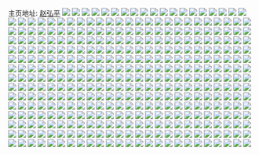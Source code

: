 主页地址: [赵弘平](https://weibo.com/u/2740790720) 
![](https://wx4.sinaimg.cn/mw2000/a35d25c0ly1h9obd17bhaj216o1kwhdt.jpg) 
![](https://wx4.sinaimg.cn/mw2000/a35d25c0ly1h9obczgyggj215p1jm1kx.jpg) 
![](https://wx4.sinaimg.cn/mw2000/a35d25c0ly1h9obd2wvt9j227k2y3x6q.jpg) 
![](https://wx4.sinaimg.cn/mw2000/a35d25c0ly1h9obd3kbcwj212b1f3b1h.jpg) 
![](https://wx4.sinaimg.cn/mw2000/a35d25c0ly1h9iz6bh16dj226u309qv6.jpg) 
![](https://wx4.sinaimg.cn/mw2000/a35d25c0ly1h9iz6djippj22c0340qv7.jpg) 
![](https://wx4.sinaimg.cn/mw2000/a35d25c0ly1h9iz6fblahj22c03401kz.jpg) 
![](https://wx4.sinaimg.cn/mw2000/a35d25c0ly1h9iz6gwf39j22dc35se83.jpg) 
![](https://wx4.sinaimg.cn/mw2000/a35d25c0ly1h9iz6hosgvj226b2weu0x.jpg) 
![](https://wx4.sinaimg.cn/mw2000/a35d25c0ly1h9iz6rvarnj21ht1zshc5.jpg) 
![](https://wx4.sinaimg.cn/mw2000/a35d25c0ly1h8kwayjdbgj21iz21bttk.jpg) 
![](https://wx4.sinaimg.cn/mw2000/a35d25c0ly1h8kwav3hlbj21o0280qv5.jpg) 
![](https://wx4.sinaimg.cn/mw2000/a35d25c0ly1h8im1fuwfoj21f11w17wh.jpg) 
![](https://wx4.sinaimg.cn/mw2000/a35d25c0ly1h8im1h5x66j21o0280qv5.jpg) 
![](https://wx4.sinaimg.cn/mw2000/a35d25c0ly1h8im1f2hdlj21o0280npd.jpg) 
![](https://wx4.sinaimg.cn/mw2000/a35d25c0ly1h8hhg4ghhtj22801nykjl.jpg) 
![](https://wx4.sinaimg.cn/mw2000/a35d25c0ly1h8hhg3s4pfj22801o07wh.jpg) 
![](https://wx4.sinaimg.cn/mw2000/a35d25c0ly1h7ov5q8xn3j213y1hc7lh.jpg) 
![](https://wx4.sinaimg.cn/mw2000/a35d25c0ly1h7ov5ql5fhj213y1hcng9.jpg) 
![](https://wx4.sinaimg.cn/mw2000/a35d25c0ly1h7ov5pynynj213y1hcqk9.jpg) 
![](https://wx4.sinaimg.cn/mw2000/a35d25c0ly1h7ov5r2pcpj21n726x7wh.jpg) 
![](https://wx4.sinaimg.cn/mw2000/a35d25c0ly1h6zhd5kmt9j224936cdjq.jpg) 
![](https://wx4.sinaimg.cn/mw2000/a35d25c0ly1h6zhd7t2mtj224936cnpd.jpg) 
![](https://wx4.sinaimg.cn/mw2000/a35d25c0ly1h6zhd6fzp1j224936cgql.jpg) 
![](https://wx4.sinaimg.cn/mw2000/a35d25c0ly1h6zhd8w7lvj224936c1ky.jpg) 
![](https://wx4.sinaimg.cn/mw2000/a35d25c0ly1h5uok7p2m5j229b30fb29.jpg) 
![](https://wx4.sinaimg.cn/mw2000/a35d25c0ly1h5uok7383tj21pn2a77wh.jpg) 
![](https://wx4.sinaimg.cn/mw2000/a35d25c0ly1h5uok927wfj21rg2cm4nd.jpg) 
![](https://wx4.sinaimg.cn/mw2000/a35d25c0ly1h5uokau7byj222m340hdv.jpg) 
![](https://wx4.sinaimg.cn/mw2000/a35d25c0ly1h5uol1uxraj22c03401l1.jpg) 
![](https://wx4.sinaimg.cn/mw2000/a35d25c0ly1h5uol32pq8j225n2vj4qr.jpg) 
![](https://wx4.sinaimg.cn/mw2000/a35d25c0ly1h5uokxd32ij2290300hdt.jpg) 
![](https://wx4.sinaimg.cn/mw2000/a35d25c0ly1h5qgxybpr8j20u0142wjr.jpg) 
![](https://wx4.sinaimg.cn/mw2000/a35d25c0ly1h3qowzx08oj21xr2wle82.jpg) 
![](https://wx4.sinaimg.cn/mw2000/a35d25c0ly1h3qox0wk43j234022okjn.jpg) 
![](https://wx4.sinaimg.cn/mw2000/a35d25c0ly1gy7rq8v4uej21o0280kjl.jpg) 
![](https://wx4.sinaimg.cn/mw2000/a35d25c0ly1gy7riekwu0j21o0280npd.jpg) 
![](https://wx4.sinaimg.cn/mw2000/a35d25c0ly1gy7rifnyn4j21o0280kjl.jpg) 
![](https://wx4.sinaimg.cn/mw2000/a35d25c0ly1gy7ri9r081j20lt0ltwgi.jpg) 
![](https://wx4.sinaimg.cn/mw2000/a35d25c0ly1gy7rq86j2zj21o0280hdt.jpg) 
![](https://wx4.sinaimg.cn/mw2000/a35d25c0ly1gy7rigg652j21nu27se82.jpg) 
![](https://wx4.sinaimg.cn/mw2000/a35d25c0ly1gy7rikmci3j20ku0rs450.jpg) 
![](https://wx4.sinaimg.cn/mw2000/a35d25c0ly1gy7rii583tj21o0280qv5.jpg) 
![](https://wx4.sinaimg.cn/mw2000/a35d25c0ly1gy7ris2735j21o0280x6p.jpg) 
![](https://wx4.sinaimg.cn/mw2000/a35d25c0ly1gy7rikuybwj20u0140do2.jpg) 
![](https://wx4.sinaimg.cn/mw2000/a35d25c0ly1gy7rlwn37ij20ku0rsag8.jpg) 
![](https://wx4.sinaimg.cn/mw2000/a35d25c0ly1gy4dp34v9aj20wi16p18n.jpg) 
![](https://wx4.sinaimg.cn/mw2000/a35d25c0ly1gy4dp1wmszj22801o0x6p.jpg) 
![](https://wx4.sinaimg.cn/mw2000/a35d25c0ly1gy0r88e5t3j21o0280hdt.jpg) 
![](https://wx4.sinaimg.cn/mw2000/a35d25c0ly1gy0r87218vj21jb21rb29.jpg) 
![](https://wx4.sinaimg.cn/mw2000/a35d25c0ly1gy0r87u1koj21o0280kjl.jpg) 
![](https://wx4.sinaimg.cn/mw2000/a35d25c0ly1gy0rdb5qkyj21mb17rh4l.jpg) 
![](https://wx4.sinaimg.cn/mw2000/a35d25c0ly1gy0r86hnt1j21o0280npe.jpg) 
![](https://wx4.sinaimg.cn/mw2000/a35d25c0ly1gy0rdaom1yj21mi25zb2a.jpg) 
![](https://wx4.sinaimg.cn/mw2000/a35d25c0ly1gw9ayqg79pj22c0341qv5.jpg) 
![](https://wx4.sinaimg.cn/mw2000/a35d25c0ly1gw9ayqzm16j21kw23u1de.jpg) 
![](https://wx4.sinaimg.cn/mw2000/a35d25c0ly1gw9ays2sc8j21sg2dy4qp.jpg) 
![](https://wx4.sinaimg.cn/mw2000/a35d25c0ly1gw9ayuq7rej225h2vbe81.jpg) 
![](https://wx4.sinaimg.cn/mw2000/a35d25c0ly1gw9aysvu8cj221u2qfe81.jpg) 
![](https://wx4.sinaimg.cn/mw2000/a35d25c0ly1gw9az0b5j9j225o2vkhdt.jpg) 
![](https://wx4.sinaimg.cn/mw2000/a35d25c0ly1gw9ayvw2y9j222l2rghdt.jpg) 
![](https://wx4.sinaimg.cn/mw2000/a35d25c0ly1gw9ayxqgr2j22c0340u0y.jpg) 
![](https://wx4.sinaimg.cn/mw2000/a35d25c0ly1gw4zmc3nuxj21o0280e81.jpg) 
![](https://wx4.sinaimg.cn/mw2000/a35d25c0ly1gw4zmdoopij21o0280npd.jpg) 
![](https://wx4.sinaimg.cn/mw2000/a35d25c0ly1gw4zme63f6j21o0280kjl.jpg) 
![](https://wx4.sinaimg.cn/mw2000/a35d25c0ly1gw4zmcuhduj21o0280hdt.jpg) 
![](https://wx4.sinaimg.cn/mw2000/002Zu4RWly1gvnbomak2wj60wi1yc4bw02.jpg) 
![](https://wx4.sinaimg.cn/mw2000/002Zu4RWly1gvnboo06r9j60wi1ycam002.jpg) 
![](https://wx4.sinaimg.cn/mw2000/002Zu4RWly1gvnbooqap9j61c31s3avv02.jpg) 
![](https://wx4.sinaimg.cn/mw2000/a35d25c0ly1gvnbqc3hd3j21bq1r8b29.jpg) 
![](https://wx4.sinaimg.cn/mw2000/002Zu4RWly1gvicdlimhpj62c0340x6s02.jpg) 
![](https://wx4.sinaimg.cn/mw2000/002Zu4RWly1gvicdn1i48j622h2ushdv02.jpg) 
![](https://wx4.sinaimg.cn/mw2000/002Zu4RWly1gvicdox41aj62c0340kjp02.jpg) 
![](https://wx4.sinaimg.cn/mw2000/002Zu4RWly1gvicdqlkhgj62bo33ke8302.jpg) 
![](https://wx4.sinaimg.cn/mw2000/002Zu4RWly1gvicdt71wej62c03401l202.jpg) 
![](https://wx4.sinaimg.cn/mw2000/002Zu4RWly1gvicdunjdsj62c03407wk02.jpg) 
![](https://wx4.sinaimg.cn/mw2000/002Zu4RWly1gvicdiedvcj61o02807wi02.jpg) 
![](https://wx4.sinaimg.cn/mw2000/002Zu4RWly1gvicgur52nj61yj2o5e8102.jpg) 
![](https://wx4.sinaimg.cn/mw2000/002Zu4RWly1gvicdyqbmoj62c0340qv602.jpg) 
![](https://wx4.sinaimg.cn/mw2000/002Zu4RWly1gvich78hcyj620z2pex6p02.jpg) 
![](https://wx4.sinaimg.cn/mw2000/002Zu4RWly1gvicih1ss5j62c0340hdu02.jpg) 
![](https://wx4.sinaimg.cn/mw2000/002Zu4RWly1gvdz48c394j61hv1zs1kx02.jpg) 
![](https://wx4.sinaimg.cn/mw2000/002Zu4RWly1gvdz4b1bs7j61o0280kjl02.jpg) 
![](https://wx4.sinaimg.cn/mw2000/002Zu4RWly1gvdz490cicj61o0280e8102.jpg) 
![](https://wx4.sinaimg.cn/mw2000/002Zu4RWly1gvdz4ajgzsj61o0280hdt02.jpg) 
![](https://wx4.sinaimg.cn/mw2000/002Zu4RWly1gvdzcv55wbj60j60ieq4z02.jpg) 
![](https://wx4.sinaimg.cn/mw2000/002Zu4RWly1gvdz47ucu6j61o0280e8102.jpg) 
![](https://wx4.sinaimg.cn/mw2000/a35d25c0ly1gv77p7nssbj21o0280kjl.jpg) 
![](https://wx4.sinaimg.cn/mw2000/002Zu4RWly1gv77p8cndgj61o0280hdt02.jpg) 
![](https://wx4.sinaimg.cn/mw2000/002Zu4RWly1gv77p6uw4zj61ts1dce3002.jpg) 
![](https://wx4.sinaimg.cn/mw2000/a35d25c0ly1gv77vyfl1tj21gh1o0hca.jpg) 
![](https://wx4.sinaimg.cn/mw2000/002Zu4RWly1gv2scidmvuj61o0280hdt02.jpg) 
![](https://wx4.sinaimg.cn/mw2000/002Zu4RWly1gv0ebu5fpcj62c0340x6r02.jpg) 
![](https://wx4.sinaimg.cn/mw2000/002Zu4RWly1gv0eatiieqj62c03407wi02.jpg) 
![](https://wx4.sinaimg.cn/mw2000/002Zu4RWly1gv0eavbcy1j62c0340b2c02.jpg) 
![](https://wx4.sinaimg.cn/mw2000/002Zu4RWly1gv0eawno1uj61xs2l2hdu02.jpg) 
![](https://wx4.sinaimg.cn/mw2000/002Zu4RWgy1guvqsmiy4vj60u014048802.jpg) 
![](https://wx4.sinaimg.cn/mw2000/002Zu4RWgy1guvqvmv6cdj60u0140wqx02.jpg) 
![](https://wx4.sinaimg.cn/mw2000/002Zu4RWgy1guvqvw439zj60u0140k3c02.jpg) 
![](https://wx4.sinaimg.cn/mw2000/002Zu4RWgy1guvqxbnlnrj60u0140k1s02.jpg) 
![](https://wx4.sinaimg.cn/mw2000/002Zu4RWgy1guvqxttosfj60u0140qe802.jpg) 
![](https://wx4.sinaimg.cn/mw2000/002Zu4RWgy1guvqsb8g0ej60u0140agt02.jpg) 
![](https://wx4.sinaimg.cn/mw2000/002Zu4RWly1gutaxy35qsj61sc2dsu0x02.jpg) 
![](https://wx4.sinaimg.cn/mw2000/002Zu4RWly1gutay0j539j61sc2ds7wi02.jpg) 
![](https://wx4.sinaimg.cn/mw2000/002Zu4RWly1gutay24dw8j62c0340kjm02.jpg) 
![](https://wx4.sinaimg.cn/mw2000/002Zu4RWly1gutay3phgbj62c0340b2b02.jpg) 
![](https://wx4.sinaimg.cn/mw2000/002Zu4RWly1gtyzt65vukj61hy1vshdt02.jpg) 
![](https://wx4.sinaimg.cn/mw2000/002Zu4RWly1gtyzt40g49j61ho1zkkjl02.jpg) 
![](https://wx4.sinaimg.cn/mw2000/002Zu4RWly1gtyzt4p41zj61o02801ky02.jpg) 
![](https://wx4.sinaimg.cn/mw2000/002Zu4RWly1gtyzt5cqifj61o0280kjl02.jpg) 
![](https://wx4.sinaimg.cn/mw2000/002Zu4RWly1gtt8e7u1t8j62c0340npf02.jpg) 
![](https://wx4.sinaimg.cn/mw2000/a35d25c0ly1gt0h3yuw1ej22c0340b2b.jpg) 
![](https://wx4.sinaimg.cn/mw2000/a35d25c0ly1gt0h42v98kj20wi1yc7m5.jpg) 
![](https://wx4.sinaimg.cn/mw2000/a35d25c0ly1gt0h41g8w8j22c0340e83.jpg) 
![](https://wx4.sinaimg.cn/mw2000/a35d25c0ly1gs64mdnpr1j21o0280npd.jpg) 
![](https://wx4.sinaimg.cn/mw2000/a35d25c0ly1gs64mf1x9lj21ml26vkjl.jpg) 
![](https://wx4.sinaimg.cn/mw2000/a35d25c0ly1gs64mh83moj21o0280qv5.jpg) 
![](https://wx4.sinaimg.cn/mw2000/a35d25c0ly1gs64mcbv8dj22b62b6qv5.jpg) 
![](https://wx4.sinaimg.cn/mw2000/a35d25c0ly1gs64mtrmv7j223z2tbx6q.jpg) 
![](https://wx4.sinaimg.cn/mw2000/a35d25c0ly1gs64ml1rwzj22c0340hdt.jpg) 
![](https://wx4.sinaimg.cn/mw2000/a35d25c0ly1gs64mkgrb2j21lz25be81.jpg) 
![](https://wx4.sinaimg.cn/mw2000/a35d25c0ly1gs64mluaftj23402c0kjl.jpg) 
![](https://wx4.sinaimg.cn/mw2000/002Zu4RWly1gs64mjtuxlj61o0280qv502.jpg) 
![](https://wx4.sinaimg.cn/mw2000/a35d25c0ly1gs64mqomdzj2226226hdt.jpg) 
![](https://wx4.sinaimg.cn/mw2000/a35d25c0ly1gs64mgkzu2j21ze2n8hdu.jpg) 
![](https://wx4.sinaimg.cn/mw2000/a35d25c0ly1gs64mq4rs4j21o0280hdt.jpg) 
![](https://wx4.sinaimg.cn/mw2000/a35d25c0ly1gs64md38kuj21k9230hdt.jpg) 
![](https://wx4.sinaimg.cn/mw2000/a35d25c0ly1gs64mo7d9ij22c0340aqk.jpg) 
![](https://wx4.sinaimg.cn/mw2000/a35d25c0ly1gs64mi8nq6j228v2zunpd.jpg) 
![](https://wx4.sinaimg.cn/mw2000/a35d25c0ly1gs64mpld8zj221f2pye81.jpg) 
![](https://wx4.sinaimg.cn/mw2000/a35d25c0ly1gs64nqlqigj21te2f7npe.jpg) 
![](https://wx4.sinaimg.cn/mw2000/a35d25c0ly1gs64nxdbupj21o0280kjl.jpg) 
![](https://wx4.sinaimg.cn/mw2000/a35d25c0ly1grwy3aawpfj22c0340b2e.jpg) 
![](https://wx4.sinaimg.cn/mw2000/a35d25c0ly1grwy3e50m3j22c0340b2e.jpg) 
![](https://wx4.sinaimg.cn/mw2000/a35d25c0ly1grp3sfd0tqj20wi1ycb2a.jpg) 
![](https://wx4.sinaimg.cn/mw2000/a35d25c0ly1grp3sh1sbqj20wi1yc7wj.jpg) 
![](https://wx4.sinaimg.cn/mw2000/a35d25c0ly1grp3shwmnlj23402c0kbu.jpg) 
![](https://wx4.sinaimg.cn/mw2000/002Zu4RWly1grp3sjxldjj62c0340u0x02.jpg) 
![](https://wx4.sinaimg.cn/mw2000/a35d25c0ly1grp3tz1671j21440u4b29.jpg) 
![](https://wx4.sinaimg.cn/mw2000/a35d25c0ly1grp3sdo90uj21pe29vhdt.jpg) 
![](https://wx4.sinaimg.cn/mw2000/a35d25c0ly1grp3soh4jxj21o0280b29.jpg) 
![](https://wx4.sinaimg.cn/mw2000/a35d25c0ly1grerz7gnsjj228u2zthdu.jpg) 
![](https://wx4.sinaimg.cn/mw2000/a35d25c0ly1grerz8jq65j224m2u51kz.jpg) 
![](https://wx4.sinaimg.cn/mw2000/a35d25c0ly1grerz9m1vej228e2z77wj.jpg) 
![](https://wx4.sinaimg.cn/mw2000/a35d25c0ly1grerza5g56j22c02c0hdt.jpg) 
![](https://wx4.sinaimg.cn/mw2000/a35d25c0ly1grerzbiynoj223b23b4qp.jpg) 
![](https://wx4.sinaimg.cn/mw2000/a35d25c0ly1grerz5xxndj22c03404qr.jpg) 
![](https://wx4.sinaimg.cn/mw2000/002Zu4RWly1grerzd27ofj61sc1sc7wh02.jpg) 
![](https://wx4.sinaimg.cn/mw2000/a35d25c0ly1grerzddd3jj21yu2mgah0.jpg) 
![](https://wx4.sinaimg.cn/mw2000/a35d25c0ly1grerzfq7cej227s27shdt.jpg) 
![](https://wx4.sinaimg.cn/mw2000/a35d25c0ly1grerzgc703j21ij20qhdt.jpg) 
![](https://wx4.sinaimg.cn/mw2000/a35d25c0ly1gres0ois56j22c03404qr.jpg) 
![](https://wx4.sinaimg.cn/mw2000/a35d25c0ly1gres0n0n9pj21yc0wi1l3.jpg) 
![](https://wx4.sinaimg.cn/mw2000/a35d25c0ly1gres0r66thj21yc0wix6z.jpg) 
![](https://wx4.sinaimg.cn/mw2000/a35d25c0ly1gr5c8fub7vj21sc2dse81.jpg) 
![](https://wx4.sinaimg.cn/mw2000/a35d25c0ly1gr5c8mktjaj21he1z7ar0.jpg) 
![](https://wx4.sinaimg.cn/mw2000/a35d25c0ly1gr5c9zglz1j20u00u00w9.jpg) 
![](https://wx4.sinaimg.cn/mw2000/a35d25c0ly1gr10irmflwj21i820anpd.jpg) 
![](https://wx4.sinaimg.cn/mw2000/a35d25c0ly1gr10i78m5cj21ig20lu0x.jpg) 
![](https://wx4.sinaimg.cn/mw2000/a35d25c0ly1gquwax6b5bj21ix2181ky.jpg) 
![](https://wx4.sinaimg.cn/mw2000/a35d25c0ly1gqn2egaz5oj21sc2dsu0x.jpg) 
![](https://wx4.sinaimg.cn/mw2000/a35d25c0ly1gqn2ehzb68j21sc2dsqv5.jpg) 
![](https://wx4.sinaimg.cn/mw2000/a35d25c0ly1gqn2eiktztj21sc2dsqv5.jpg) 
![](https://wx4.sinaimg.cn/mw2000/a35d25c0ly1gqn2ej7gwij21sc2dsx6p.jpg) 
![](https://wx4.sinaimg.cn/mw2000/a35d25c0ly1gqn2ekx260j21sc2dsu0x.jpg) 
![](https://wx4.sinaimg.cn/mw2000/a35d25c0ly1gqn2eem2pwj22c0340qv5.jpg) 
![](https://wx4.sinaimg.cn/mw2000/a35d25c0ly1gqfrsysqcfj20u0190q7t.jpg) 
![](https://wx4.sinaimg.cn/mw2000/a35d25c0ly1gqfrt7wownj21bm0u0dlm.jpg) 
![](https://wx4.sinaimg.cn/mw2000/a35d25c0ly1gqciltzyefj23402c04qq.jpg) 
![](https://wx4.sinaimg.cn/mw2000/a35d25c0ly1gqcilwlye0j23402c04qq.jpg) 
![](https://wx4.sinaimg.cn/mw2000/a35d25c0ly1gqcilz32rcj23402c0kjl.jpg) 
![](https://wx4.sinaimg.cn/mw2000/a35d25c0ly1gqcim16tbxj23402c07wj.jpg) 
![](https://wx4.sinaimg.cn/mw2000/a35d25c0ly1gqcim340b8j21sc2dsu0x.jpg) 
![](https://wx4.sinaimg.cn/mw2000/a35d25c0ly1gqcim4ie5ej21qc28tnpe.jpg) 
![](https://wx4.sinaimg.cn/mw2000/a35d25c0ly1gqcim5th89j23402c0hdv.jpg) 
![](https://wx4.sinaimg.cn/mw2000/a35d25c0ly1gqcim6z58yj23402c04qs.jpg) 
![](https://wx4.sinaimg.cn/mw2000/a35d25c0ly1gqciq5kra3j20s812x7wh.jpg) 
![](https://wx4.sinaimg.cn/mw2000/a35d25c0ly1gqabk6cedsj21o0280e82.jpg) 
![](https://wx4.sinaimg.cn/mw2000/a35d25c0ly1gqabig4b81j21xw2l64qp.jpg) 
![](https://wx4.sinaimg.cn/mw2000/a35d25c0ly1gqabru4818j22c0340u0y.jpg) 
![](https://wx4.sinaimg.cn/mw2000/a35d25c0ly1gqabijxtmgj22c0340b2a.jpg) 
![](https://wx4.sinaimg.cn/mw2000/a35d25c0ly1gqabimf5anj22801o01ky.jpg) 
![](https://wx4.sinaimg.cn/mw2000/a35d25c0ly1gqabil5fyej21k222snpd.jpg) 
![](https://wx4.sinaimg.cn/mw2000/a35d25c0ly1gqabiav94qj22801o0hdt.jpg) 
![](https://wx4.sinaimg.cn/mw2000/a35d25c0ly1gqabif62yhj22c03407wj.jpg) 
![](https://wx4.sinaimg.cn/mw2000/a35d25c0ly1gqabibws3aj22c0340qv6.jpg) 
![](https://wx4.sinaimg.cn/mw2000/a35d25c0ly1gqabidesffj22c0340qv6.jpg) 
![](https://wx4.sinaimg.cn/mw2000/a35d25c0ly1gq8x28owxyj22c0340x6p.jpg) 
![](https://wx4.sinaimg.cn/mw2000/a35d25c0ly1gq8x2eq5hlj2263263npe.jpg) 
![](https://wx4.sinaimg.cn/mw2000/a35d25c0ly1gq6x8qzaxhj20wi1l7dq1.jpg) 
![](https://wx4.sinaimg.cn/mw2000/a35d25c0ly1gq6x8vciz1j20wi1l5wo5.jpg) 
![](https://wx4.sinaimg.cn/mw2000/a35d25c0ly1gq5hhlpr6tj228g2z9u0x.jpg) 
![](https://wx4.sinaimg.cn/mw2000/a35d25c0ly1gq5hhl209ej23402c0b2c.jpg) 
![](https://wx4.sinaimg.cn/mw2000/a35d25c0ly1gq5hhmir6vj21rx2d91kx.jpg) 
![](https://wx4.sinaimg.cn/mw2000/a35d25c0ly1gq5hhomeerj22c0340qlm.jpg) 
![](https://wx4.sinaimg.cn/mw2000/a35d25c0ly1gq5hhq17m4j227t2yfai9.jpg) 
![](https://wx4.sinaimg.cn/mw2000/a35d25c0ly1gq5hhn0he9j223u2t4n4t.jpg) 
![](https://wx4.sinaimg.cn/mw2000/a35d25c0ly1gq5hhwc9xfj21o02804qq.jpg) 
![](https://wx4.sinaimg.cn/mw2000/a35d25c0ly1gq5hi36iu7j22c033zb2a.jpg) 
![](https://wx4.sinaimg.cn/mw2000/a35d25c0ly1gq5hhrf3vmj21sc2dsu0x.jpg) 
![](https://wx4.sinaimg.cn/mw2000/a35d25c0ly1gq5hhs06xrj23402c0qfa.jpg) 
![](https://wx4.sinaimg.cn/mw2000/a35d25c0ly1gq5hkcs8odj22c03404qp.jpg) 
![](https://wx4.sinaimg.cn/mw2000/a35d25c0ly1gq11u1cnb4j21o01o0hdt.jpg) 
![](https://wx4.sinaimg.cn/mw2000/a35d25c0ly1gpzpnlx2inj21o0280u0x.jpg) 
![](https://wx4.sinaimg.cn/mw2000/a35d25c0ly1gpzpnmj87zj21o0280u0x.jpg) 
![](https://wx4.sinaimg.cn/mw2000/a35d25c0ly1gpzpnl0fq1j21o0280qv5.jpg) 
![](https://wx4.sinaimg.cn/mw2000/a35d25c0ly1gpzpnng7bhj21ji1fn1kx.jpg) 
![](https://wx4.sinaimg.cn/mw2000/a35d25c0ly1gpzpnnyquuj21o01o0e81.jpg) 
![](https://wx4.sinaimg.cn/mw2000/a35d25c0ly1gpzpnorerfj21ke1mq7wh.jpg) 
![](https://wx4.sinaimg.cn/mw2000/a35d25c0ly1gppjus7b35j223m2myu0x.jpg) 
![](https://wx4.sinaimg.cn/mw2000/a35d25c0ly1gppjut786fj222v2ru1ky.jpg) 
![](https://wx4.sinaimg.cn/mw2000/a35d25c0ly1gppjuuom0ej224a2tqx6f.jpg) 
![](https://wx4.sinaimg.cn/mw2000/a35d25c0ly1gppjuv7263j22742xigwx.jpg) 
![](https://wx4.sinaimg.cn/mw2000/a35d25c0ly1gppk2ccdlaj220h2on4qp.jpg) 
![](https://wx4.sinaimg.cn/mw2000/a35d25c0ly1gppk2b2xiuj21s32f2h95.jpg) 
![](https://wx4.sinaimg.cn/mw2000/a35d25c0ly1gpkpqn21zyj21o0280u0x.jpg) 
![](https://wx4.sinaimg.cn/mw2000/a35d25c0ly1gpkpqm0wcoj21i31y6hdt.jpg) 
![](https://wx4.sinaimg.cn/mw2000/a35d25c0ly1gpkpqo47bqj21o0280u0x.jpg) 
![](https://wx4.sinaimg.cn/mw2000/a35d25c0ly1gpkpurqbnij21o0280u0x.jpg) 
![](https://wx4.sinaimg.cn/mw2000/a35d25c0ly1gpconkrrkoj21ma22snpe.jpg) 
![](https://wx4.sinaimg.cn/mw2000/a35d25c0ly1gp96r0la54j20u0140481.jpg) 
![](https://wx4.sinaimg.cn/mw2000/a35d25c0ly1gp96r0xa37j20u0140duc.jpg) 
![](https://wx4.sinaimg.cn/mw2000/a35d25c0ly1gp96r1ortpj20u0140h0d.jpg) 
![](https://wx4.sinaimg.cn/mw2000/a35d25c0ly1gp96r07dx8j20u0140497.jpg) 
![](https://wx4.sinaimg.cn/mw2000/a35d25c0ly1gp96r21vfmj20u0140tdv.jpg) 
![](https://wx4.sinaimg.cn/mw2000/a35d25c0ly1gp96r2f7u5j20u0140k4z.jpg) 
![](https://wx4.sinaimg.cn/mw2000/a35d25c0ly1gp96r2upu0j20u011o11s.jpg) 
![](https://wx4.sinaimg.cn/mw2000/a35d25c0ly1gp96rp0csjj20u0140n5g.jpg) 
![](https://wx4.sinaimg.cn/mw2000/a35d25c0ly1gp96rpfmwpj20u0140n54.jpg) 
![](https://wx4.sinaimg.cn/mw2000/a35d25c0ly1gp96r3bv5vj20u014047u.jpg) 
![](https://wx4.sinaimg.cn/mw2000/a35d25c0ly1gp23n41760j20u0141n90.jpg) 
![](https://wx4.sinaimg.cn/mw2000/a35d25c0ly1gp23n5vzouj20u0140h1o.jpg) 
![](https://wx4.sinaimg.cn/mw2000/a35d25c0ly1gp23n3b9wdj20u0140gux.jpg) 
![](https://wx4.sinaimg.cn/mw2000/a35d25c0ly1gp23n2qzfbj20u0140jxc.jpg) 
![](https://wx4.sinaimg.cn/mw2000/a35d25c0ly1goiah2emtmj20u01401jl.jpg) 
![](https://wx4.sinaimg.cn/mw2000/a35d25c0ly1goiah2x6zfj20u0140dr9.jpg) 
![](https://wx4.sinaimg.cn/mw2000/a35d25c0ly1goiah3csthj20u014gka3.jpg) 
![](https://wx4.sinaimg.cn/mw2000/a35d25c0ly1goiah40tbgj20xa0u07ft.jpg) 
![](https://wx4.sinaimg.cn/mw2000/a35d25c0ly1goiah8jvh6j20u012ongf.jpg) 
![](https://wx4.sinaimg.cn/mw2000/a35d25c0ly1goiah4qye7j20u0140h20.jpg) 
![](https://wx4.sinaimg.cn/mw2000/a35d25c0ly1goiahc46ifj20u0140qiq.jpg) 
![](https://wx4.sinaimg.cn/mw2000/a35d25c0ly1goiah99ui8j20u0140tm3.jpg) 
![](https://wx4.sinaimg.cn/mw2000/a35d25c0ly1goiah9sh14j20u0140k9x.jpg) 
![](https://wx4.sinaimg.cn/mw2000/a35d25c0ly1goiahae3shj20u014018e.jpg) 
![](https://wx4.sinaimg.cn/mw2000/a35d25c0ly1goiahaxnhcj20u0140wtt.jpg) 
![](https://wx4.sinaimg.cn/mw2000/a35d25c0ly1goiahbkp1cj20u014012q.jpg) 
![](https://wx4.sinaimg.cn/mw2000/a35d25c0ly1goiahcoohbj20u01404hh.jpg) 
![](https://wx4.sinaimg.cn/mw2000/a35d25c0ly1godx3skbbfj20u019eds8.jpg) 
![](https://wx4.sinaimg.cn/mw2000/a35d25c0ly1godx479p8wj20u01417ds.jpg) 
![](https://wx4.sinaimg.cn/mw2000/a35d25c0ly1godx5hhwk2j20u014113x.jpg) 
![](https://wx4.sinaimg.cn/mw2000/a35d25c0ly1godx9f8uivj21400u0qee.jpg) 
![](https://wx4.sinaimg.cn/mw2000/a35d25c0ly1godx9l9k7vj20u0140tlp.jpg) 
![](https://wx4.sinaimg.cn/mw2000/a35d25c0ly1godx9m06suj21400u0k2u.jpg) 
![](https://wx4.sinaimg.cn/mw2000/a35d25c0ly1godx9cw2zqj20u01407id.jpg) 
![](https://wx4.sinaimg.cn/mw2000/a35d25c0ly1godx9q5gn5j20u0140wsf.jpg) 
![](https://wx4.sinaimg.cn/mw2000/a35d25c0ly1godx9rptjrj20u0140n4w.jpg) 
![](https://wx4.sinaimg.cn/mw2000/a35d25c0ly1godx9tt2fcj20u0140dm6.jpg) 
![](https://wx4.sinaimg.cn/mw2000/a35d25c0ly1godx9v7ydyj20u01407a4.jpg) 
![](https://wx4.sinaimg.cn/mw2000/a35d25c0ly1go5pv7op4aj20u0140tpn.jpg) 
![](https://wx4.sinaimg.cn/mw2000/a35d25c0ly1go5pv7zk0wj20u0140195.jpg) 
![](https://wx4.sinaimg.cn/mw2000/a35d25c0ly1gnopfobmv3j21sc2dsnpd.jpg) 
![](https://wx4.sinaimg.cn/mw2000/a35d25c0ly1gnopfp01v0j21sc2dskjl.jpg) 
![](https://wx4.sinaimg.cn/mw2000/a35d25c0ly1gnopfpi16pj20j60ast9f.jpg) 
![](https://wx4.sinaimg.cn/mw2000/a35d25c0ly1gnopfprtzhj21o0280u0x.jpg) 
![](https://wx4.sinaimg.cn/mw2000/a35d25c0ly1gnk43wwqshj21o0280u0x.jpg) 
![](https://wx4.sinaimg.cn/mw2000/a35d25c0ly1gn75p0htqlj21o02804qq.jpg) 
![](https://wx4.sinaimg.cn/mw2000/a35d25c0ly1gn75p7r0ioj21o0280kjl.jpg) 
![](https://wx4.sinaimg.cn/mw2000/a35d25c0ly1gn75peih1yj21o02804qq.jpg) 
![](https://wx4.sinaimg.cn/mw2000/a35d25c0ly1gn75p0htqlj21o02804qq.jpg) 
![](https://wx4.sinaimg.cn/mw2000/a35d25c0ly1gn75p7r0ioj21o0280kjl.jpg) 
![](https://wx4.sinaimg.cn/mw2000/a35d25c0ly1gn75peih1yj21o02804qq.jpg) 
![](https://wx4.sinaimg.cn/mw2000/a35d25c0ly1gn75ue1mjij22a82a8e81.jpg) 
![](https://wx4.sinaimg.cn/mw2000/a35d25c0ly1gn75p5fz73j22bb2bb1kx.jpg) 
![](https://wx4.sinaimg.cn/mw2000/a35d25c0ly1gmza8t9lhdj21o0280b2a.jpg) 
![](https://wx4.sinaimg.cn/mw2000/a35d25c0ly1gmvgt68xg2j22c0340u0y.jpg) 
![](https://wx4.sinaimg.cn/mw2000/a35d25c0ly1gmvgt9ed9ej23402c0x6q.jpg) 
![](https://wx4.sinaimg.cn/mw2000/a35d25c0ly1gmvgtb1pwhj22c03407wi.jpg) 
![](https://wx4.sinaimg.cn/mw2000/a35d25c0ly1gmvgthhe6ej23402c07wm.jpg) 
![](https://wx4.sinaimg.cn/mw2000/a35d25c0ly1gmvgtmn81vj22c0340kjm.jpg) 
![](https://wx4.sinaimg.cn/mw2000/a35d25c0ly1gmvgtxwuybj22c03401l0.jpg) 
![](https://wx4.sinaimg.cn/mw2000/a35d25c0ly1gmvgttud07j22c0340b2a.jpg) 
![](https://wx4.sinaimg.cn/mw2000/a35d25c0ly1gmvgtzxbmgj22c0340npe.jpg) 
![](https://wx4.sinaimg.cn/mw2000/a35d25c0ly1gmvgvopiayj21o0280e82.jpg) 
![](https://wx4.sinaimg.cn/mw2000/a35d25c0ly1gmm74h9flwj21sc2dsnlh.jpg) 
![](https://wx4.sinaimg.cn/mw2000/a35d25c0ly1gmm74inzh8j21sc2dse81.jpg) 
![](https://wx4.sinaimg.cn/mw2000/a35d25c0ly1gm1qr4hqm6j21o0280e82.jpg) 
![](https://wx4.sinaimg.cn/mw2000/a35d25c0ly1gm0lvc43pqj226w2x71kx.jpg) 
![](https://wx4.sinaimg.cn/mw2000/a35d25c0ly1gm0lvav49cj20vq0u0b0x.jpg) 
![](https://wx4.sinaimg.cn/mw2000/a35d25c0ly1gm0lvem3g9j21o0280b29.jpg) 
![](https://wx4.sinaimg.cn/mw2000/a35d25c0ly1gm0lvgrf31j21sc2dskjl.jpg) 
![](https://wx4.sinaimg.cn/mw2000/a35d25c0ly1gm0lvjkm5fj22801o0u0x.jpg) 
![](https://wx4.sinaimg.cn/mw2000/a35d25c0ly1glxdj8mvg4j21o02807wi.jpg) 
![](https://wx4.sinaimg.cn/mw2000/a35d25c0ly1glw7nijzpkj22c03407wl.jpg) 
![](https://wx4.sinaimg.cn/mw2000/a35d25c0ly1glw7npuij0j21vb2jm4qq.jpg) 
![](https://wx4.sinaimg.cn/mw2000/a35d25c0ly1glw7nfnyo7j228i2zpqv5.jpg) 
![](https://wx4.sinaimg.cn/mw2000/a35d25c0ly1glw7nvkys8j22c0340kjn.jpg) 
![](https://wx4.sinaimg.cn/mw2000/a35d25c0ly1glw7ntddzrj22c0340qv6.jpg) 
![](https://wx4.sinaimg.cn/mw2000/a35d25c0ly1glw7no9q0zj22c03404qr.jpg) 
![](https://wx4.sinaimg.cn/mw2000/a35d25c0ly1glw7ny8x31j21sc2dse81.jpg) 
![](https://wx4.sinaimg.cn/mw2000/a35d25c0ly1glw7vcs246j21sc2dshdt.jpg) 
![](https://wx4.sinaimg.cn/mw2000/a35d25c0ly1glw7q0xvt4j22c0340e81.jpg) 
![](https://wx4.sinaimg.cn/mw2000/a35d25c0ly1glw7vdybxuj21sc2dshdt.jpg) 
![](https://wx4.sinaimg.cn/mw2000/a35d25c0ly1glvf3x7ub1j21ps1psb08.jpg) 
![](https://wx4.sinaimg.cn/mw2000/a35d25c0ly1glvf3ylunlj21op1ope81.jpg) 
![](https://wx4.sinaimg.cn/mw2000/a35d25c0ly1glq6hymugbj21sc2dsx6p.jpg) 
![](https://wx4.sinaimg.cn/mw2000/a35d25c0ly1glq6iqf20uj23402c0u0x.jpg) 
![](https://wx4.sinaimg.cn/mw2000/a35d25c0ly1glq6ks3br9j22481l61ky.jpg) 
![](https://wx4.sinaimg.cn/mw2000/a35d25c0ly1glq6kq7l68j21o0280u0x.jpg) 
![](https://wx4.sinaimg.cn/mw2000/a35d25c0ly1glmx97ou6hj21o0280b2a.jpg) 
![](https://wx4.sinaimg.cn/mw2000/a35d25c0ly1glmx98ht32j21o0280x6p.jpg) 
![](https://wx4.sinaimg.cn/mw2000/a35d25c0ly1glmx99iwulj22c0340qv6.jpg) 
![](https://wx4.sinaimg.cn/mw2000/a35d25c0ly1glmx95z413j22c02c0e81.jpg) 
![](https://wx4.sinaimg.cn/mw2000/a35d25c0ly1gldj6zo30mj23402c0hdu.jpg) 
![](https://wx4.sinaimg.cn/mw2000/a35d25c0ly1gldj7203s0j23402c07wi.jpg) 
![](https://wx4.sinaimg.cn/mw2000/a35d25c0ly1gldj7apm3xj22c0340e82.jpg) 
![](https://wx4.sinaimg.cn/mw2000/a35d25c0ly1gldj74ldiej22c0340b2a.jpg) 
![](https://wx4.sinaimg.cn/mw2000/a35d25c0ly1gldj75nvwlj23402c01ky.jpg) 
![](https://wx4.sinaimg.cn/mw2000/a35d25c0ly1gldj77wwmoj22c0340b2a.jpg) 
![](https://wx4.sinaimg.cn/mw2000/a35d25c0ly1gldj78ug1fj23402c0e81.jpg) 
![](https://wx4.sinaimg.cn/mw2000/a35d25c0ly1gldj7bjq54j23402c0kjl.jpg) 
![](https://wx4.sinaimg.cn/mw2000/a35d25c0ly1gldj7m3uslj22801o0hdt.jpg) 
![](https://wx4.sinaimg.cn/mw2000/a35d25c0ly1gldj7jsehgj21o027z4qq.jpg) 
![](https://wx4.sinaimg.cn/mw2000/a35d25c0ly1gldj6y4a4xj21w12n1x2k.jpg) 
![](https://wx4.sinaimg.cn/mw2000/a35d25c0ly1gldj7iwzgpj224u2ug1kz.jpg) 
![](https://wx4.sinaimg.cn/mw2000/a35d25c0ly1gldj7dltypj22c0340b2a.jpg) 
![](https://wx4.sinaimg.cn/mw2000/a35d25c0ly1gldj7emoqyj22c0340b2a.jpg) 
![](https://wx4.sinaimg.cn/mw2000/a35d25c0ly1gldj7fegimj21sc2dshdt.jpg) 
![](https://wx4.sinaimg.cn/mw2000/a35d25c0ly1gl3zh4r39vj20ku4monpd.jpg) 
![](https://wx4.sinaimg.cn/mw2000/a35d25c0ly1gkzpam7bx4j228n2zjx6p.jpg) 
![](https://wx4.sinaimg.cn/mw2000/a35d25c0ly1gkw7aos7xej22c033yhdv.jpg) 
![](https://wx4.sinaimg.cn/mw2000/a35d25c0ly1gkw7anjgqjj20u01nydtf.jpg) 
![](https://wx4.sinaimg.cn/mw2000/a35d25c0ly1gkrl9622lhj22c0340e82.jpg) 
![](https://wx4.sinaimg.cn/mw2000/a35d25c0ly1gkrl98i7r6j22c0340b2a.jpg) 
![](https://wx4.sinaimg.cn/mw2000/a35d25c0ly1gkrl9a8vvgj21o0280npd.jpg) 
![](https://wx4.sinaimg.cn/mw2000/a35d25c0ly1gkrl9csgmkj22801o01ky.jpg) 
![](https://wx4.sinaimg.cn/mw2000/a35d25c0ly1gkgwc7gbx1j21zf2n8txq.jpg) 
![](https://wx4.sinaimg.cn/mw2000/a35d25c0ly1gk42mxm78uj224g24gnpd.jpg) 
![](https://wx4.sinaimg.cn/mw2000/a35d25c0ly1gk42myc6yfj22c02c0u0x.jpg) 
![](https://wx4.sinaimg.cn/mw2000/a35d25c0ly1gk42mzb0fjj22c0340b2b.jpg) 
![](https://wx4.sinaimg.cn/mw2000/a35d25c0ly1gk42n0zzr8j22c0340kjm.jpg) 
![](https://wx4.sinaimg.cn/mw2000/a35d25c0ly1gk42n42hprj21ku1kuqoy.jpg) 
![](https://wx4.sinaimg.cn/mw2000/a35d25c0ly1gk42n3c96wj22c03401ky.jpg) 
![](https://wx4.sinaimg.cn/mw2000/a35d25c0ly1gk0zn1lbjuj221s2qekht.jpg) 
![](https://wx4.sinaimg.cn/mw2000/a35d25c0ly1gjv14uh961j20ku34vb29.jpg) 
![](https://wx4.sinaimg.cn/mw2000/a35d25c0ly1gjo832esq7j20ku194n7t.jpg) 
![](https://wx4.sinaimg.cn/mw2000/a35d25c0ly1gjo873372oj20ku17wdma.jpg) 
![](https://wx4.sinaimg.cn/mw2000/a35d25c0ly1gjo873ow13j20ku194dmr.jpg) 
![](https://wx4.sinaimg.cn/mw2000/a35d25c0ly1gjo840duwaj20ku194n3c.jpg) 
![](https://wx4.sinaimg.cn/mw2000/a35d25c0ly1gjkr6sxgjoj225a2v2n8a.jpg) 
![](https://wx4.sinaimg.cn/mw2000/a35d25c0ly1gj8s0lai6xj21yt2me4qq.jpg) 
![](https://wx4.sinaimg.cn/mw2000/a35d25c0ly1gj8s0nnhqpj220i2op1kx.jpg) 
![](https://wx4.sinaimg.cn/mw2000/a35d25c0ly1gj8s0jka2bj22801o0npe.jpg) 
![](https://wx4.sinaimg.cn/mw2000/a35d25c0ly1gi27wjbk0qj21kl23fu0x.jpg) 
![](https://wx4.sinaimg.cn/mw2000/a35d25c0ly1ghbp03ihbtj20u01407ix.jpg) 
![](https://wx4.sinaimg.cn/mw2000/a35d25c0ly1gckrx6nul6j23402c07dj.jpg) 
![](https://wx4.sinaimg.cn/mw2000/a35d25c0ly1gckrx8f7l5j23402c0aef.jpg) 
![](https://wx4.sinaimg.cn/mw2000/a35d25c0ly1gckm75dcspj21sc2dsb2b.jpg) 
![](https://wx4.sinaimg.cn/mw2000/a35d25c0ly1gcdi2brh1rj20tz0u50ye.jpg) 
![](https://wx4.sinaimg.cn/mw2000/a35d25c0ly1gc7ng5xzz6j22c0340e82.jpg) 
![](https://wx4.sinaimg.cn/mw2000/a35d25c0ly1gbzzn4rj6rj221o1kix6p.jpg) 
![](https://wx4.sinaimg.cn/mw2000/a35d25c0ly1ganb8mj0t9j22c0340x6q.jpg) 
![](https://wx4.sinaimg.cn/mw2000/a35d25c0ly1ganb8pfe6pj22c0340qv6.jpg) 
![](https://wx4.sinaimg.cn/mw2000/a35d25c0ly1ganb8s0k4bj22c0340qv6.jpg) 
![](https://wx4.sinaimg.cn/mw2000/a35d25c0ly1g93a7k1mgnj21jh1jie81.jpg) 
![](https://wx4.sinaimg.cn/mw2000/a35d25c0ly1g82ujazb7oj222o0yi1l1.jpg) 
![](https://wx4.sinaimg.cn/mw2000/a35d25c0ly1g82uj9j2fuj21sc2dsb2b.jpg) 
![](https://wx4.sinaimg.cn/mw2000/a35d25c0ly1g801k1sm7ij21jq1jqx6p.jpg) 
![](https://wx4.sinaimg.cn/mw2000/a35d25c0ly1g7pstdme49j22ds1sce83.jpg) 
![](https://wx4.sinaimg.cn/mw2000/a35d25c0ly1g4qzfhooaij20rs15oe82.jpg) 

